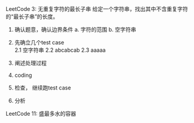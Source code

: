 LeetCode 3: 无重复字符的最长子串
给定一个字符串，找出其中不含重复字符的“最长子串”的长度。

1. 确认题意，确认边界条件
  a. 字符的范围
  b. 空字符串

2. 先确立几个test case  
  2.1 空字符串
  2.2 abcabcab
  2.3 aaaaa

3. 阐述处理过程

4. coding

5. 检查， 继续跑test case

6. 分析

LeetCode 11: 盛最多水的容器